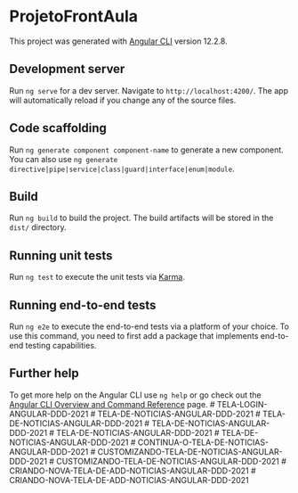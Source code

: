 # ProjetoFrontAula

This project was generated with [Angular CLI](https://github.com/angular/angular-cli) version 12.2.8.

## Development server

Run `ng serve` for a dev server. Navigate to `http://localhost:4200/`. The app will automatically reload if you change any of the source files.

## Code scaffolding

Run `ng generate component component-name` to generate a new component. You can also use `ng generate directive|pipe|service|class|guard|interface|enum|module`.

## Build

Run `ng build` to build the project. The build artifacts will be stored in the `dist/` directory.

## Running unit tests

Run `ng test` to execute the unit tests via [Karma](https://karma-runner.github.io).

## Running end-to-end tests

Run `ng e2e` to execute the end-to-end tests via a platform of your choice. To use this command, you need to first add a package that implements end-to-end testing capabilities.

## Further help

To get more help on the Angular CLI use `ng help` or go check out the [Angular CLI Overview and Command Reference](https://angular.io/cli) page.
#   T E L A - L O G I N - A N G U L A R - D D D - 2 0 2 1  
 #   T E L A - D E - N O T I C I A S - A N G U L A R - D D D - 2 0 2 1  
 #   T E L A - D E - N O T I C I A S - A N G U L A R - D D D - 2 0 2 1  
 #   T E L A - D E - N O T I C I A S - A N G U L A R - D D D - 2 0 2 1  
 #   T E L A - D E - N O T I C I A S - A N G U L A R - D D D - 2 0 2 1  
 #   T E L A - D E - N O T I C I A S - A N G U L A R - D D D - 2 0 2 1  
 #   C O N T I N U A - O - T E L A - D E - N O T I C I A S - A N G U L A R - D D D - 2 0 2 1  
 #   C U S T O M I Z A N D O - T E L A - D E - N O T I C I A S - A N G U L A R - D D D - 2 0 2 1  
 #   C U S T O M I Z A N D O - T E L A - D E - N O T I C I A S - A N G U L A R - D D D - 2 0 2 1  
 #   C R I A N D O - N O V A - T E L A - D E - A D D - N O T I C I A S - A N G U L A R - D D D - 2 0 2 1  
 #   C R I A N D O - N O V A - T E L A - D E - A D D - N O T I C I A S - A N G U L A R - D D D - 2 0 2 1  
 